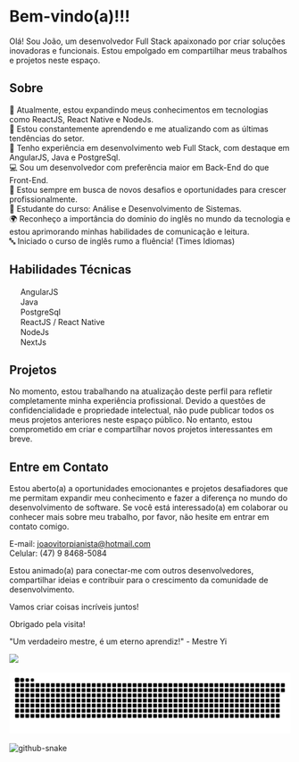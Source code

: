 # Bem-vindo(a)!!!
Olá! Sou João, um desenvolvedor Full Stack apaixonado por criar soluções inovadoras e funcionais. Estou empolgado em compartilhar meus trabalhos e projetos neste espaço.

## Sobre
🔭 Atualmente, estou expandindo meus conhecimentos em tecnologias como ReactJS, React Native e NodeJs.\
🌱 Estou constantemente aprendendo e me atualizando com as últimas tendências do setor.\
👯 Tenho experiência em desenvolvimento web Full Stack, com destaque em AngularJS, Java e PostgreSql.\
💻 Sou um desenvolvedor com preferência maior em Back-End do que Front-End.\
🚀 Estou sempre em busca de novos desafios e oportunidades para crescer profissionalmente.\
📖 Estudante do curso: Análise e Desenvolvimento de Sistemas.\
🌍 Reconheço a importância do domínio do inglês no mundo da tecnologia e estou aprimorando minhas habilidades de comunicação e leitura.\
🔤 Iniciado o curso de inglês rumo a fluência! (Times Idiomas)

## Habilidades Técnicas

<img src="https://cdn.jsdelivr.net/gh/devicons/devicon/icons/angularjs/angularjs-original.svg" width="16" height="15"/></i> AngularJS\
<img src="https://cdn.jsdelivr.net/gh/devicons/devicon/icons/java/java-original.svg"  width="16" height="15"/> Java\
<img src="https://cdn.jsdelivr.net/gh/devicons/devicon/icons/postgresql/postgresql-original.svg"  width="16" height="15"/> PostgreSql\
<img src="https://cdn.jsdelivr.net/gh/devicons/devicon/icons/react/react-original.svg"  width="16" height="15"/> ReactJS / React Native\
<img src="https://cdn.jsdelivr.net/gh/devicons/devicon/icons/nodejs/nodejs-original.svg" width="16" height="15"/> NodeJs\
<img src="https://cdn.jsdelivr.net/gh/devicons/devicon/icons/nextjs/nextjs-line.svg" width="16" height="15"/> NextJs

## Projetos
No momento, estou trabalhando na atualização deste perfil para refletir completamente minha experiência profissional. Devido a questões de confidencialidade e propriedade intelectual, não pude publicar todos os meus projetos anteriores neste espaço público. No entanto, estou comprometido em criar e compartilhar novos projetos interessantes em breve.

## Entre em Contato
Estou aberto(a) a oportunidades emocionantes e projetos desafiadores que me permitam expandir meu conhecimento e fazer a diferença no mundo do desenvolvimento de software. Se você está interessado(a) em colaborar ou conhecer mais sobre meu trabalho, por favor, não hesite em entrar em contato comigo.

E-mail: joaovitorpianista@hotmail.com\
Celular: (47) 9 8468-5084

Estou animado(a) para conectar-me com outros desenvolvedores, compartilhar ideias e contribuir para o crescimento da comunidade de desenvolvimento.

Vamos criar coisas incríveis juntos!

Obrigado pela visita!

"Um verdadeiro mestre, é um eterno aprendiz!" - Mestre Yi

<a href="https://www.linkedin.com/in/seu-usuário-linkedln-aqui" target="_blank"><img src="https://img.shields.io/badge/-LinkedIn-%230077B5?style=for-the-badge&logo=linkedin&logoColor=white" target="_blank"></a>   
</div>

![Snake animation](https://raw.githubusercontent.com/JoaoBoll/README/output/github-contribution-grid-snake.svg)

<picture>
  <source media="(prefers-color-scheme: dark)" srcset="github-snake-dark.svg" />
  <source media="(prefers-color-scheme: light)" srcset="github-contribution-grid-snake-dark.svg" />
  <img alt="github-snake" src="github-snake.svg" />
</picture>

